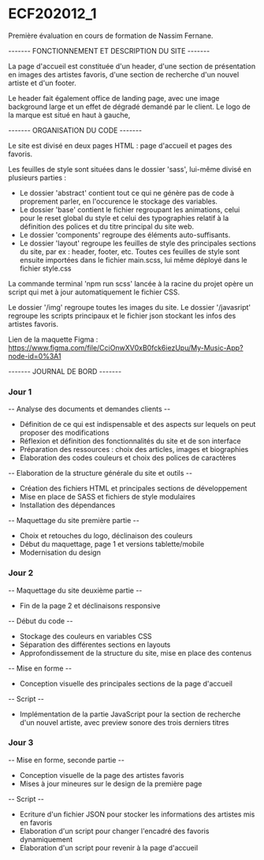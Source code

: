 # ECF202012_1

Première évaluation en cours de formation de Nassim Fernane.


------- FONCTIONNEMENT ET DESCRIPTION DU SITE -------

La page d'accueil est constituée d'un header, d'une section de présentation en images des artistes favoris, d'une section de recherche d'un nouvel artiste et d'un footer.

Le header fait également office de landing page, avec une image background large et un effet de dégradé demandé par le client. Le logo de la marque est situé en haut à gauche, 




------- ORGANISATION DU CODE -------

Le site est divisé en deux pages HTML : page d'accueil et pages des favoris. 

Les feuilles de style sont situées dans le dossier 'sass', lui-même divisé en plusieurs parties : 
- Le dossier 'abstract' contient tout ce qui ne génère pas de code à proprement parler, en l'occurence le stockage des variables. 
- Le dossier 'base' contient le fichier regroupant les animations, celui pour le reset global du style et celui des typographies relatif à la définition des polices et du titre principal du site web.
- Le dossier 'components' regroupe des éléments auto-suffisants.
- Le dossier 'layout' regroupe les feuilles de style des principales sections du site, par ex : header, footer, etc.
Toutes ces feuilles de style sont ensuite importées dans le fichier main.scss, lui même déployé dans le fichier style.css

La commande terminal 'npm run scss' lancée à la racine du projet opère un script qui met à jour automatiquement le fichier CSS.

Le dossier '/img' regroupe toutes les images du site.
Le dossier '/javasript' regroupe les scripts principaux et le fichier json stockant les infos des artistes favoris.

Lien de la maquette Figma : https://www.figma.com/file/CciOnwXV0xB0fck6iezUpu/My-Music-App?node-id=0%3A1


------- JOURNAL DE BORD -------

### Jour 1 ###
-- Analyse des documents et demandes clients --
- Définition de ce qui est indispensable et des aspects sur lequels on peut proposer des modifications
- Réflexion et définition des fonctionnalités du site et de son interface
- Préparation des ressources : choix des articles, images et biographies
- Elaboration des codes couleurs et choix des polices de caractères

-- Elaboration de la structure générale du site et outils --
- Création des fichiers HTML et principales sections de développement 
- Mise en place de SASS et fichiers de style modulaires 
- Installation des dépendances

-- Maquettage du site première partie --
- Choix et retouches du logo, déclinaison des couleurs
- Début du maquettage, page 1 et versions tablette/mobile
- Modernisation du design
 
 ### Jour 2 ###
 -- Maquettage du site deuxième partie --
 - Fin de la page 2 et déclinaisons responsive
 
 -- Début du code -- 
 - Stockage des couleurs en variables CSS
 - Séparation des différentes sections en layouts 
 - Approfondissement de la structure du site, mise en place des contenus
 
 -- Mise en forme --
 - Conception visuelle des principales sections de la page d'accueil
 
 -- Script -- 
 - Implémentation de la partie JavaScript pour la section de recherche d'un nouvel artiste, avec preview sonore des trois derniers titres
 
 ### Jour 3 ###
 -- Mise en forme, seconde partie -- 
 - Conception visuelle de la page des artistes favoris
 - Mises à jour mineures sur le design de la première page
 
 -- Script -- 
 - Ecriture d'un fichier JSON pour stocker les informations des artistes mis en favoris
 - Elaboration d'un script pour changer l'encadré des favoris dynamiquement
 - Elaboration d'un script pour revenir à la page d'accueil 

 
 
 
